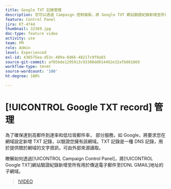 ```yaml
---
title: Google TXT 記錄管理
description: 您可以透過 Campaign 控制面板，將 Google TXT 網站驗證紀錄新增至所有用於傳送電子郵件至 Gmail 地址的子網域。
feature: Control Panel
jira: KT-4744
thumbnail: 32369.jpg
doc-type: feature video
activity: use
team: PM
role: Admin
level: Experienced
exl-id: 436575ea-d53c-409a-8d66-48217c9f9a83
source-git-commit: af05bde1295913c93388dd014462e32afb081669
workflow-type: tm+mt
source-wordcount: '100'
ht-degree: 100%

---
```


# [!UICONTROL Google TXT record] 管理

為了確保達到高郵件到達率和低垃圾郵件率， 部分服務，如 Google，將要求您在網域設定新增 TXT 記錄，以驗證您擁有該網域。TXT 記錄是一種 DNS 記錄，用於提供關於網域的文字資訊，可由外部來源讀取。

瞭解如何透過[!UICONTROL Campaign Control Panel]，將[!UICONTROL Google TXT]網站驗證紀錄新增至所有用於傳送電子郵件至[!DNL GMAIL]地址的子網域。

>[!VIDEO](https://video.tv.adobe.com/v/32369?quality=12&learn=0n)
